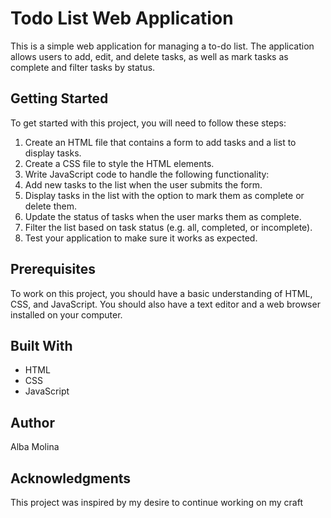 # Todo List Web Application

This is a simple web application for managing a to-do list. The application allows users to add, edit, and delete tasks, as well as mark tasks as complete and filter tasks by status.

## Getting Started
To get started with this project, you will need to follow these steps:

1. Create an HTML file that contains a form to add tasks and a list to display tasks.
2. Create a CSS file to style the HTML elements.
3. Write JavaScript code to handle the following functionality:
4. Add new tasks to the list when the user submits the form.
5. Display tasks in the list with the option to mark them as complete or delete them.
6. Update the status of tasks when the user marks them as complete.
7. Filter the list based on task status (e.g. all, completed, or incomplete).
8. Test your application to make sure it works as expected.

## Prerequisites
To work on this project, you should have a basic understanding of HTML, CSS, and JavaScript. You should also have a text editor and a web browser installed on your computer.

## Built With
- HTML
- CSS
- JavaScript

## Author
Alba Molina

## Acknowledgments
This project was inspired by my desire to continue working on my craft